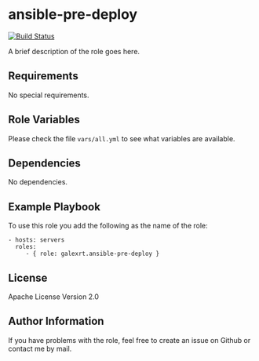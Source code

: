 ansible-pre-deploy
===================

[![Build Status](https://travis-ci.org/galexrt/ansible-pre-deploy.svg?branch=master)](https://travis-ci.org/galexrt/ansible-pre-deploy)

A brief description of the role goes here.

Requirements
------------

No special requirements.

Role Variables
--------------

Please check the file `vars/all.yml` to see what variables are available.

Dependencies
------------

No dependencies.

Example Playbook
----------------

To use this role you add the following as the name of the role:

    - hosts: servers
      roles:
         - { role: galexrt.ansible-pre-deploy }

License
-------

Apache License Version 2.0

Author Information
------------------

If you have problems with the role, feel free to create an issue on Github or contact me by mail.
